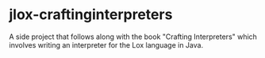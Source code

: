 # jlox-craftinginterpreters
A side project that follows along with the book "Crafting Interpreters" which involves writing an interpreter for the Lox language in Java.
